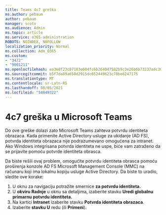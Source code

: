 ```yaml
---
title: Teams 4c7 greška
ms.author: pebaum
author: pebaum
manager: scotv
ms.audience: Admin
ms.topic: article
ms.service: o365-administration
ROBOTS: NOINDEX, NOFOLLOW
localization_priority: Normal
ms.collection: Adm_O365
ms.custom:
- "3472"
- "9001211"
ms.openlocfilehash: ea3e8f23c07103e604fc6b264047582b9c3e26b6b73237adc30eba574e06cfd3
ms.sourcegitcommit: b5f7da89a650d2915dc652449623c78be6247175
ms.translationtype: MT
ms.contentlocale: sr-Latn-RS
ms.lasthandoff: 08/05/2021
ms.locfileid: "54049322"
---
```

# <a name="4c7-error-in-microsoft-teams"></a>4c7 greška u Microsoft Teams

Do ove greške dolazi zato Microsoft Teams zahteva potvrdu identiteta obrazaca. Kada primenite Active Directory usluge za ukidanje (AD FS), potvrda identiteta obrazaca nije podrazumevano omogućena za intranet. Ako Windows integrisana potvrda identiteta ne uspe, biće vam zatraženo da se prijavite pomoću potvrde identiteta obrasca.

Da biste rešili ovaj problem, omogućite potvrdu identiteta obrasca pomoću proširenja konzole AD FS Microsoft Management Console (MMC) na računaru koji ima lokalnu kopiju usluge Active Directory. Da biste to uradio, sledite ove korake: 

1. U oknu za navigaciju potražite smernice **za potvrdu identiteta.**
2. U **okviru Radnje** u oknu sa detaljima, izaberite stavku **Uredi globalnu primarnu potvrdu identiteta.**
3. Na kartici **Intranet** izaberite stavku **Potvrda identiteta obrazaca**.
4. Izaberite **stavku U** redu (ili **Primeni**).